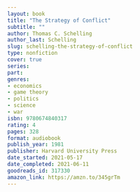 ```yaml
---
layout: book
title: "The Strategy of Conflict"
subtitle: ""
author: Thomas C. Schelling
author_last: Schelling
slug: schelling-the-strategy-of-conflict
type: nonfiction
cover: true
series: 
part: 
genres:
- economics
- game theory
- politics
- science
- war
isbn: 9780674840317
rating: 4
pages: 328
format: audiobook
publish_year: 1981
publisher: Harvard University Press
date_started: 2021-05-17
date_completed: 2021-06-11
goodreads_id: 317330
amazon_link: https://amzn.to/345grTm
---
```

